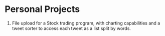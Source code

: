 # Personal Projects

1) File upload for a Stock trading program, with charting capabilities and a tweet sorter to access each tweet as a list split by words. 

